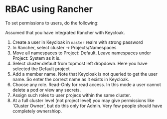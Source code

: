 # RBAC using Rancher

To set permissions to users, do the following:

Assumed that you have integrated Rancher with Keycloak.

1. Create a user in Keycloak in `master` realm with strong password
1. In Rancher, select cluster -> Projects/Namespaces
1. Move all namespaces to Project: Default. Leave namespaces under Project: System as it is.
1. Select cluster:default from topmost left dropdown. Here you have selected the Default project
1. Add a member name. Note that Keycloak is not queried to get the user name. So enter the correct name as it exists in Keycloak. 
1. Choose any role.  Read-Only for read access. In this mode a user cannot delete a pod or view any secrets.
1. Assign such roles to user projecs within the same cluster.
1. At a full cluster level (not project level) you may give permissions like 'Cluster Owner', but do this only for Admin. Very few people should have completely ownershiop.
